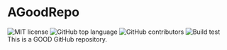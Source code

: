 # AGoodRepo
![MIT license](https://img.shields.io/github/license/yzhu27/AGoodRepo)
![GitHub top language](https://img.shields.io/github/languages/top/yzhu27/AGoodRepo)
![GitHub contributors](https://img.shields.io/github/contributors/yzhu27/AGoodRepo)
![Build test](https://img.shields.io/github/workflow/status/yhzhu27/AGoodRepo/Python%20package)
This is a GOOD GitHub repository.